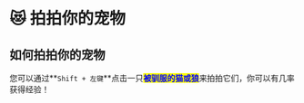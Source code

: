 # 😻 拍拍你的宠物

## 如何拍拍你的宠物

您可以通过**`Shift + 左键`**点击一只<mark style="color:blue;">**被驯服的猫或狼**</mark>来拍拍它们，你可以有几率获得经验！
